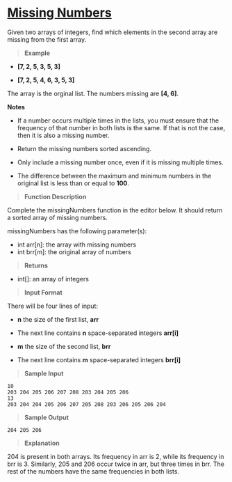 # [Missing Numbers](https://www.hackerrank.com/challenges/missing-numbers/problem)

Given two arrays of integers, find which elements in the second 
array are missing from the first array.

>**Example**

- **[7, 2, 5, 3, 5, 3]**

- **[7, 2, 5, 4, 6, 3, 5, 3]**

The  array is the orginal list. The numbers missing are **[4, 6]**.

**Notes**

- If a number occurs multiple times in the lists, you must ensure that the frequency of that number in both lists is the same. If that is not the case, then it is also a missing number.

- Return the missing numbers sorted ascending.

- Only include a missing number once, even if it is missing multiple times.

- The difference between the maximum and minimum numbers in the original list is less than or equal to **100**.

>**Function Description**

Complete the missingNumbers function in the editor below. It should return a sorted array of missing numbers.

missingNumbers has the following parameter(s):

- int arr[n]: the array with missing numbers
- int brr[m]: the original array of numbers

> **Returns**

- int[]: an array of integers

> **Input Format**

There will be four lines of input:

- **n** the size of the first list, **arr**

- The next line contains **n** space-separated integers **arr[i]**
- **m** the size of the second list, **brr**
- The next line contains **m** space-separated integers **brr[i]**

> **Sample Input**
```
10
203 204 205 206 207 208 203 204 205 206
13
203 204 204 205 206 207 205 208 203 206 205 206 204
```

> **Sample Output**
```
204 205 206
```
> **Explanation**

204 is present in both arrays. Its frequency in arr is 2, 
while its frequency in brr is 3. Similarly, 205 and 206 occur 
twice in arr, but three times in brr. The rest of the numbers have 
the same frequencies in both lists.